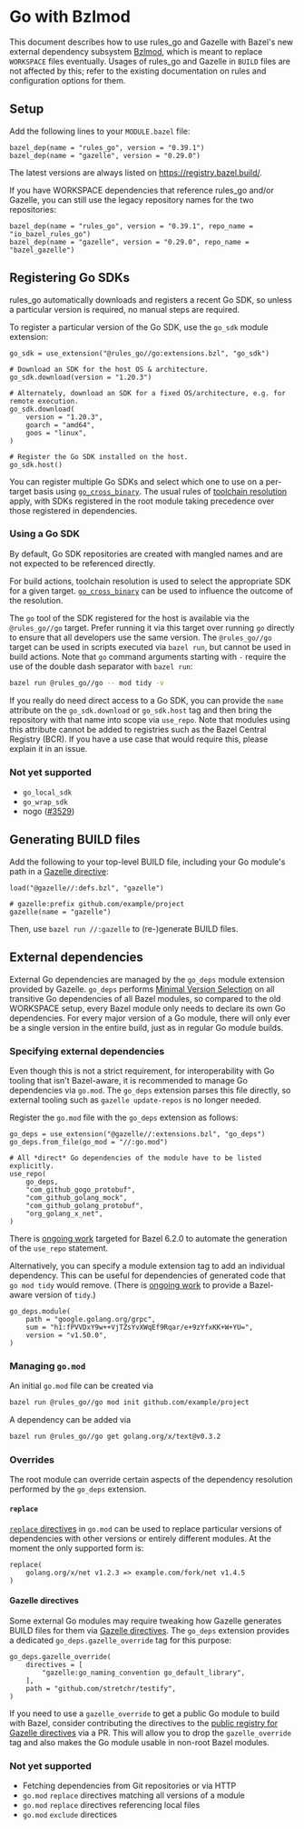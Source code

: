 # Go with Bzlmod

This document describes how to use rules_go and Gazelle with Bazel's new external dependency subsystem [Bzlmod](https://bazel.build/external/overview#bzlmod), which is meant to replace `WORKSPACE` files eventually.
Usages of rules_go and Gazelle in `BUILD` files are not affected by this; refer to the existing documentation on rules and configuration options for them.

## Setup

Add the following lines to your `MODULE.bazel` file:

```starlark
bazel_dep(name = "rules_go", version = "0.39.1")
bazel_dep(name = "gazelle", version = "0.29.0")
```

The latest versions are always listed on https://registry.bazel.build/.

If you have WORKSPACE dependencies that reference rules_go and/or Gazelle, you can still use the legacy repository names for the two repositories:

```starlark
bazel_dep(name = "rules_go", version = "0.39.1", repo_name = "io_bazel_rules_go")
bazel_dep(name = "gazelle", version = "0.29.0", repo_name = "bazel_gazelle")
```

## Registering Go SDKs

rules_go automatically downloads and registers a recent Go SDK, so unless a particular version is required, no manual steps are required.

To register a particular version of the Go SDK, use the `go_sdk` module extension:

```starlark
go_sdk = use_extension("@rules_go//go:extensions.bzl", "go_sdk")

# Download an SDK for the host OS & architecture.
go_sdk.download(version = "1.20.3")

# Alternately, download an SDK for a fixed OS/architecture, e.g. for remote execution.
go_sdk.download(
    version = "1.20.3",
    goarch = "amd64",
    goos = "linux",
)

# Register the Go SDK installed on the host.
go_sdk.host()
```

You can register multiple Go SDKs and select which one to use on a per-target basis using [`go_cross_binary`](rules.md#go_cross_binary).
The usual rules of [toolchain resolution](https://bazel.build/extending/toolchains#toolchain-resolution) apply, with SDKs registered in the root module taking precedence over those registered in dependencies.

### Using a Go SDK

By default, Go SDK repositories are created with mangled names and are not expected to be referenced directly.

For build actions, toolchain resolution is used to select the appropriate SDK for a given target.
[`go_cross_binary`](rules.md#go_cross_binary) can be used to influence the outcome of the resolution.

The `go` tool of the SDK registered for the host is available via the `@rules_go//go` target.
Prefer running it via this target over running `go` directly to ensure that all developers use the same version.
The `@rules_go//go` target can be used in scripts executed via `bazel run`, but cannot be used in build actions.
Note that `go` command arguments starting with `-` require the use of the double dash separator with `bazel run`:

```sh
bazel run @rules_go//go -- mod tidy -v
```

If you really do need direct access to a Go SDK, you can provide the `name` attribute on the `go_sdk.download` or `go_sdk.host` tag and then bring the repository with that name into scope via `use_repo`.
Note that modules using this attribute cannot be added to registries such as the Bazel Central Registry (BCR).
If you have a use case that would require this, please explain it in an issue.

### Not yet supported

* `go_local_sdk`
* `go_wrap_sdk`
* nogo ([#3529](https://github.com/bazelbuild/rules_go/issues/3529))

## Generating BUILD files

Add the following to your top-level BUILD file, including your Go module's path in a [Gazelle directive](https://github.com/bazelbuild/bazel-gazelle#directives):

```starlark
load("@gazelle//:defs.bzl", "gazelle")

# gazelle:prefix github.com/example/project
gazelle(name = "gazelle")
```

Then, use `bazel run //:gazelle` to (re-)generate BUILD files.

## External dependencies

External Go dependencies are managed by the `go_deps` module extension provided by Gazelle.
`go_deps` performs [Minimal Version Selection](https://go.dev/ref/mod#minimal-version-selection) on all transitive Go dependencies of all Bazel modules, so compared to the old WORKSPACE setup, every Bazel module only needs to declare its own Go dependencies.
For every major version of a Go module, there will only ever be a single version in the entire build, just as in regular Go module builds.

### Specifying external dependencies

Even though this is not a strict requirement, for interoperability with Go tooling that isn't Bazel-aware, it is recommended to manage Go dependencies via `go.mod`.
The `go_deps` extension parses this file directly, so external tooling such as `gazelle update-repos` is no longer needed.

Register the `go.mod` file with the `go_deps` extension as follows:

```starlark
go_deps = use_extension("@gazelle//:extensions.bzl", "go_deps")
go_deps.from_file(go_mod = "//:go.mod")

# All *direct* Go dependencies of the module have to be listed explicitly.
use_repo(
    go_deps,
    "com_github_gogo_protobuf",
    "com_github_golang_mock",
    "com_github_golang_protobuf",
    "org_golang_x_net",
)
```

There is [ongoing work](https://github.com/bazelbuild/bazel-gazelle/pull/1511) targeted for Bazel 6.2.0 to automate the generation of the `use_repo` statement.

Alternatively, you can specify a module extension tag to add an individual dependency.
This can be useful for dependencies of generated code that `go mod tidy` would remove. (There is [ongoing work](https://github.com/bazelbuild/bazel-gazelle/pull/1495) to provide a Bazel-aware version of `tidy`.)

```starlark
go_deps.module(
    path = "google.golang.org/grpc",
    sum = "h1:fPVVDxY9w++VjTZsYvXWqEf9Rqar/e+9zYfxKK+W+YU=",
    version = "v1.50.0",
)
```

### Managing `go.mod`

An initial `go.mod` file can be created via

```sh
bazel run @rules_go//go mod init github.com/example/project
```

A dependency can be added via

```sh
bazel run @rules_go//go get golang.org/x/text@v0.3.2
```

### Overrides

The root module can override certain aspects of the dependency resolution performed by the `go_deps` extension.

#### `replace`

[`replace` directives](https://go.dev/ref/mod#go-mod-file-replace) in `go.mod` can be used to replace particular versions of dependencies with other versions or entirely different modules.
At the moment the only supported form is:

```
replace(
    golang.org/x/net v1.2.3 => example.com/fork/net v1.4.5
)
```

#### Gazelle directives

Some external Go modules may require tweaking how Gazelle generates BUILD files for them via [Gazelle directives](https://github.com/bazelbuild/bazel-gazelle#directives).
The `go_deps` extension provides a dedicated `go_deps.gazelle_override` tag for this purpose:

```starlark
go_deps.gazelle_override(
    directives = [
        "gazelle:go_naming_convention go_default_library",
    ],
    path = "github.com/stretchr/testify",
)
```

If you need to use a `gazelle_override` to get a public Go module to build with Bazel, consider contributing the directives to the [public registry for Gazelle directives](https://github.com/bazelbuild/bazel-gazelle/blob/master/internal/bzlmod/directives.bzl) via a PR.
This will allow you to drop the `gazelle_override` tag and also makes the Go module usable in non-root Bazel modules.

### Not yet supported

* Fetching dependencies from Git repositories or via HTTP
* `go.mod` `replace` directives matching all versions of a module
* `go.mod` `replace` directives referencing local files
* `go.mod` `exclude` directices
